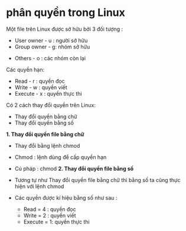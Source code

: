 # phân quyền trong Linux  

Một file trên Linux được sở hữu bởi 3 đối tượng : 
  -	User owner - u : người sở hữu
  -	Group owner - g: nhóm sở hữu
  +	Others - o : các nhóm còn lại 

Các quyền hạn:
+ Read - r : quyền đọc
+ Write - w : quyền viết
+ Execute - x : quyền thực thi

Có 2 cách thay đổi quyền trên Linux:
+	Thay đổi quyền bằng chữ   
+	Thay đổi quyền bằng số

**1.	Thay đổi quyền file bằng chữ**
- Thay đổi bằng lệnh chmod
- Chmod : lệnh dùng để cấp quyền hạn
- Cú pháp : chmod <quyen> <file>
**2. Thay đổi quyền file bằng số**
- Tương tự như Thay đổi quyền file bằng chữ thì bằng số ta cũng thực hiện với lệnh chmod
- Các quyền được kí hiệu bằng số như sau : 
 
  + Read = 4 : quyền đọc
  + Write = 2 : quyền viết
  + Execute = 1: quyền thực thi

